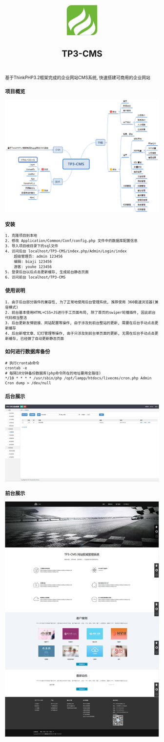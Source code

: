 <p align="center">
    <img src="https://raw.githubusercontent.com/duiying/img/master/thinkphp.jpg" height="100px">
    <h1 align="center">TP3-CMS</h1>
    <br>
</p>


基于ThinkPHP3.2框架完成的企业网站CMS系统, 快速搭建可商用的企业网站
### 项目概览
![TP3-CMS](https://raw.githubusercontent.com/duiying/img/master/TP3-CMS.png)  

### 安装
```
1. 克隆项目到本地
2. 修改 Application/Common/Conf/config.php 文件中的数据库配置信息
3. 导入项目根目录下的sql文件
4. 访问后台 localhost/TP3-CMS/index.php/Admin/Login/index
    超级管理员: admin 123456
    编辑: biaji 123456
    游客: youke 123456
5. 登录后台以后点击更新缓存, 生成前台静态页面
6. 访问前台 localhost/TP3-CMS
```

### 使用说明
```
1. 由于后台部分插件的兼容性, 为了正常地使用后台管理系统, 推荐使用 360极速浏览器(兼容模式)
2. 前台基本使用HTML+CSS+JS进行手工页面布局, 除了首页的swiper轮播插件, 因此前台代码相当整洁
3. 后台更新友情链接、网站配置等操作, 由于涉及到前台整站的更新, 需要在后台手动点击更新缓存
4. 后台新增文章、幻灯管理等操作, 由于只涉及到前台单页面的更新, 无需在后台手动点击更新缓存, 已经做了自动更新静态页面
``` 

### 如何进行数据库备份
```shell
# 执行crontab命令
crontab -e
# 每隔10分钟备份数据库(php命令所在的地址要用全路径)
*/10 * * * * /usr/sbin/php /opt/lampp/htdocs/livecms/cron.php Admin Cron dump > /dev/null
```

### 后台展示
![后台](https://raw.githubusercontent.com/duiying/img/master/cms-admin.jpg)
### 前台展示
![前台](https://raw.githubusercontent.com/duiying/img/master/cms-index.png)
